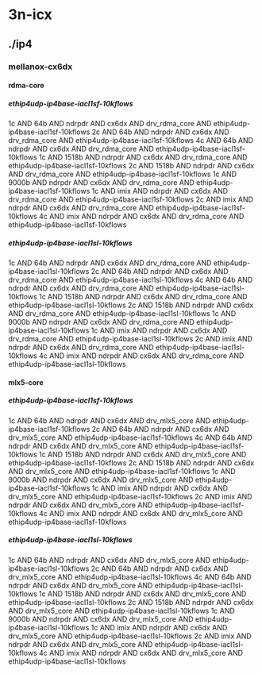 # 3n-icx
## ./ip4
### mellanox-cx6dx
#### rdma-core
##### ethip4udp-ip4base-iacl1sf-10kflows
1c AND 64b AND ndrpdr AND cx6dx AND drv_rdma_core AND ethip4udp-ip4base-iacl1sf-10kflows
2c AND 64b AND ndrpdr AND cx6dx AND drv_rdma_core AND ethip4udp-ip4base-iacl1sf-10kflows
4c AND 64b AND ndrpdr AND cx6dx AND drv_rdma_core AND ethip4udp-ip4base-iacl1sf-10kflows
1c AND 1518b AND ndrpdr AND cx6dx AND drv_rdma_core AND ethip4udp-ip4base-iacl1sf-10kflows
2c AND 1518b AND ndrpdr AND cx6dx AND drv_rdma_core AND ethip4udp-ip4base-iacl1sf-10kflows
1c AND 9000b AND ndrpdr AND cx6dx AND drv_rdma_core AND ethip4udp-ip4base-iacl1sf-10kflows
1c AND imix AND ndrpdr AND cx6dx AND drv_rdma_core AND ethip4udp-ip4base-iacl1sf-10kflows
2c AND imix AND ndrpdr AND cx6dx AND drv_rdma_core AND ethip4udp-ip4base-iacl1sf-10kflows
4c AND imix AND ndrpdr AND cx6dx AND drv_rdma_core AND ethip4udp-ip4base-iacl1sf-10kflows
##### ethip4udp-ip4base-iacl1sl-10kflows
1c AND 64b AND ndrpdr AND cx6dx AND drv_rdma_core AND ethip4udp-ip4base-iacl1sl-10kflows
2c AND 64b AND ndrpdr AND cx6dx AND drv_rdma_core AND ethip4udp-ip4base-iacl1sl-10kflows
4c AND 64b AND ndrpdr AND cx6dx AND drv_rdma_core AND ethip4udp-ip4base-iacl1sl-10kflows
1c AND 1518b AND ndrpdr AND cx6dx AND drv_rdma_core AND ethip4udp-ip4base-iacl1sl-10kflows
2c AND 1518b AND ndrpdr AND cx6dx AND drv_rdma_core AND ethip4udp-ip4base-iacl1sl-10kflows
1c AND 9000b AND ndrpdr AND cx6dx AND drv_rdma_core AND ethip4udp-ip4base-iacl1sl-10kflows
1c AND imix AND ndrpdr AND cx6dx AND drv_rdma_core AND ethip4udp-ip4base-iacl1sl-10kflows
2c AND imix AND ndrpdr AND cx6dx AND drv_rdma_core AND ethip4udp-ip4base-iacl1sl-10kflows
4c AND imix AND ndrpdr AND cx6dx AND drv_rdma_core AND ethip4udp-ip4base-iacl1sl-10kflows
#### mlx5-core
##### ethip4udp-ip4base-iacl1sf-10kflows
1c AND 64b AND ndrpdr AND cx6dx AND drv_mlx5_core AND ethip4udp-ip4base-iacl1sf-10kflows
2c AND 64b AND ndrpdr AND cx6dx AND drv_mlx5_core AND ethip4udp-ip4base-iacl1sf-10kflows
4c AND 64b AND ndrpdr AND cx6dx AND drv_mlx5_core AND ethip4udp-ip4base-iacl1sf-10kflows
1c AND 1518b AND ndrpdr AND cx6dx AND drv_mlx5_core AND ethip4udp-ip4base-iacl1sf-10kflows
2c AND 1518b AND ndrpdr AND cx6dx AND drv_mlx5_core AND ethip4udp-ip4base-iacl1sf-10kflows
1c AND 9000b AND ndrpdr AND cx6dx AND drv_mlx5_core AND ethip4udp-ip4base-iacl1sf-10kflows
1c AND imix AND ndrpdr AND cx6dx AND drv_mlx5_core AND ethip4udp-ip4base-iacl1sf-10kflows
2c AND imix AND ndrpdr AND cx6dx AND drv_mlx5_core AND ethip4udp-ip4base-iacl1sf-10kflows
4c AND imix AND ndrpdr AND cx6dx AND drv_mlx5_core AND ethip4udp-ip4base-iacl1sf-10kflows
##### ethip4udp-ip4base-iacl1sl-10kflows
1c AND 64b AND ndrpdr AND cx6dx AND drv_mlx5_core AND ethip4udp-ip4base-iacl1sl-10kflows
2c AND 64b AND ndrpdr AND cx6dx AND drv_mlx5_core AND ethip4udp-ip4base-iacl1sl-10kflows
4c AND 64b AND ndrpdr AND cx6dx AND drv_mlx5_core AND ethip4udp-ip4base-iacl1sl-10kflows
1c AND 1518b AND ndrpdr AND cx6dx AND drv_mlx5_core AND ethip4udp-ip4base-iacl1sl-10kflows
2c AND 1518b AND ndrpdr AND cx6dx AND drv_mlx5_core AND ethip4udp-ip4base-iacl1sl-10kflows
1c AND 9000b AND ndrpdr AND cx6dx AND drv_mlx5_core AND ethip4udp-ip4base-iacl1sl-10kflows
1c AND imix AND ndrpdr AND cx6dx AND drv_mlx5_core AND ethip4udp-ip4base-iacl1sl-10kflows
2c AND imix AND ndrpdr AND cx6dx AND drv_mlx5_core AND ethip4udp-ip4base-iacl1sl-10kflows
4c AND imix AND ndrpdr AND cx6dx AND drv_mlx5_core AND ethip4udp-ip4base-iacl1sl-10kflows